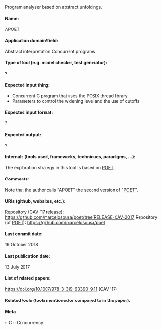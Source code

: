 Program analyser based on abstract unfoldings.

#### Name:
APOET

#### Application domain/field:
Abstract interpretation
Concurrent programs

#### Type of tool (e.g. model checker, test generator):
?

#### Expected input thing:
- Concurrent C program that uses the POSIX thread library
- Parameters to control the widening level and the use of cutoffs

#### Expected input format:
?

#### Expected output:
?

#### Internals (tools used, frameworks, techniques, paradigms, ...):
The exploration strategy in this tool is based on [POET](Checkers/POET.md). 

#### Comments:
Note that the author calls "APOET" the second version of "[POET](Checkers/POET.md)".

#### URIs (github, websites, etc.):
Repository (CAV '17 release): https://github.com/marcelosousa/poet/tree/RELEASE-CAV-2017
Repository (of [POET](POET.md)): https://github.com/marcelosousa/poet

#### Last commit date:
19 October 2018

#### Last publication date:
13 July 2017

#### List of related papers:
https://doi.org/10.1007/978-3-319-63390-9_11 (CAV '17)

#### Related tools (tools mentioned or compared to in the paper):

#### Meta
:: C
:: Concurrency